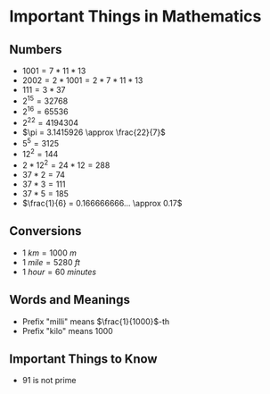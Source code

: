 # Important Things in Mathematics

## Numbers

-   $1001 = 7 * 11 * 13$
-   $2002 = 2 * 1001 = 2 * 7 * 11 * 13$
-   $111 = 3 * 37$
-   $2^15 = 32768$
-   $2^16 = 65536$
-   $2^22 = 4194304$
-   $\pi = 3.1415926 \approx \frac{22}{7}$
-   $5^5 = 3125$
-   $12^2 = 144$
-   $2 * 12^2 = 24 * 12 = 288$
-   $37 * 2 = 74$
-   $37 * 3 = 111$
-   $37 * 5 = 185$
-   $\frac{1}{6} = 0.166666666... \approx 0.17$

## Conversions

-   $1 \ km = 1000 \ m$
-   $1 \ mile = 5280 \ ft$
-   $1 \ hour = 60 \ minutes$

## Words and Meanings

-   Prefix "milli" means $\frac{1}{1000}$-th
-   Prefix "kilo" means $1000$

## Important Things to Know

-   $91$ is not prime
